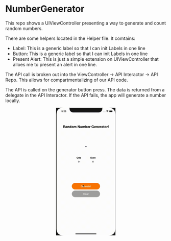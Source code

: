 # NumberGenerator
This repo shows a UIViewController presenting a way to generate and count random numbers. 

There are some helpers located in the Helper file. It comtains:
- Label: This is a generic label so that I can init Labels in one line
- Button: This is a generic label so that I can init Labels in one line
- Present Alert: This is just a simple extension on UIViewController that alloes me to present an alert in one line. 

The API call is broken out into the ViewController -> API Interactor -> API Repo.
This allows for compartmentalizing of our API code.

The API is called on the generator button press. The data is returned from a delegate in the API Interactor.
If the API fails, the app will generate a number locally.

<p align="center">
	<a href=""><img src="https://github.com/StevenWorrall/NumberGenerator/blob/main/RandomNumberGeneratorDemo.gif" height=400px width=auto ></a>
</p>
